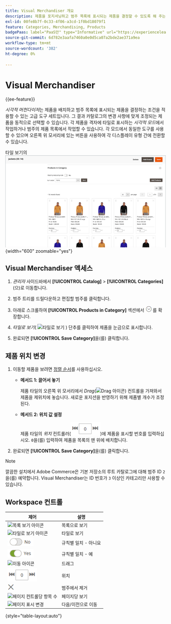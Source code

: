```yaml
---
title: Visual Merchandiser 개요
description: 제품을 포지셔닝하고 범주 목록에 표시되는 제품을 결정할 수 있도록 해 주는 Visual Merchandiser 도구에 대해 알아봅니다.
exl-id: 00fe8b7f-0c33-4f06-a3cd-1f0bd18079f1
feature: Categories, Merchandising, Products
badgePaas: label="PaaS만" type="Informative" url="https://experienceleague.adobe.com/en/docs/commerce/user-guides/product-solutions" tooltip="Adobe Commerce 온 클라우드 프로젝트(Adobe 관리 PaaS 인프라) 및 온프레미스 프로젝트에만 적용됩니다."
source-git-commit: 6d782e3aafa7460a0e0d5ca07a2bde2ae371a9ea
workflow-type: tm+mt
source-wordcount: '382'
ht-degree: 0%

---
```


# Visual Merchandiser

{{ee-feature}}

_시각적 머천다이저_&#x200B;는 제품을 배치하고 범주 목록에 표시되는 제품을 결정하는 조건을 적용할 수 있는 고급 도구 세트입니다. 그 결과 카탈로그의 변경 사항에 맞게 조정되는 제품을 동적으로 선택할 수 있습니다. 각 제품을 격자에 타일로 표시하는 _시각적 모드_&#x200B;에서 작업하거나 범주의 제품 목록에서 작업할 수 있습니다. 각 모드에서 동일한 도구를 사용할 수 있으며 오른쪽 위 모서리에 있는 버튼을 사용하여 각 디스플레이 유형 간에 전환할 수 있습니다.

타일 보기의 ![범주 제품](./assets/category-products-visual-with-stock.png){width="600" zoomable="yes"}

## Visual Merchandiser 액세스

1. _관리자_ 사이드바에서 **[!UICONTROL Catalog]** > **[!UICONTROL Categories]**(으)로 이동합니다.

1. 범주 트리를 드릴다운하고 편집할 범주를 클릭합니다.

1. 아래로 스크롤하여 **[!UICONTROL Products in Category]** 섹션에서 ![확장 선택기](../assets/icon-display-expand.png)를 확장합니다.

1. _타일로 보기_( ![타일로 보기](../assets/icon-view-tiles.png) ) 단추를 클릭하여 제품을 눈금으로 표시합니다.

1. 완료되면 **[!UICONTROL Save Category]**&#x200B;을(를) 클릭합니다.

## 제품 위치 변경

1. 이동할 제품을 보려면 [정렬 순서](../catalog/navigation-product-listings.md)를 사용하십시오.

   - **메서드 1: 끌어서 놓기**

     제품 타일의 오른쪽 위 모서리에서 _Drag_(![Drag 아이콘](../assets/icon-move.png)) 컨트롤을 가져와서 제품을 제위치에 놓습니다. 새로운 포지션을 반영하기 위해 제품별 개수가 조정된다.

   - **메서드 2: 위치 값 설정**

     제품 타일의 _위치_ 컨트롤러(![위치 필드](../assets/control-position.png))에 제품을 표시할 번호를 입력하십시오. `0`을(를) 입력하여 제품을 목록의 맨 위에 배치합니다.

1. 완료되면 **[!UICONTROL Save Category]**&#x200B;을(를) 클릭합니다.

>[!NOTE]
>
>깔끔한 설치에서 Adobe Commerce은 기본 저장소의 루트 카탈로그에 대해 범주 ID `2`을(를) 예약합니다. Visual Merchandiser는 ID 번호가 `3` 이상인 카테고리만 사용할 수 있습니다.

## Workspace 컨트롤

| 제어 | 설명 |
|--- |--- |
| ![목록 보기 아이콘](../assets/icon-view-list.png) | 목록으로 보기 |
| ![타일로 보기 아이콘](../assets/icon-view-tiles.png) | 타일로 보기 |
| ![규칙별 일치 토글 - 아니요](../assets/toggle-no.png) | 규칙별 일치 - 아니요 |
| ![규칙별 일치 토글 - 예](../assets/toggle-yes.png) | 규칙별 일치 - 예 |
| ![이동 아이콘](../assets/icon-move.png) | 드래그 |
| ![위치 컨트롤러](../assets/control-position.png) | 위치 |
| ![범주 아이콘에서 제거](../assets/icon-delete-x.png) | 범주에서 제거 |
| ![페이지 컨트롤당 항목 수](../assets/control-items-per-page.png) | 페이지당 보기 |
| ![페이지 표시 변경](../assets/control-page-display.png) | 다음/이전으로 이동 |

{style="table-layout:auto"}
